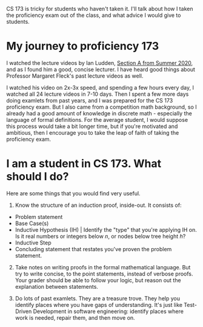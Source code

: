 CS 173 is tricky for students who haven't taken it. I'll talk about how I taken the proficiency exam out of the class, and what advice I would give to students. 

# My journey to proficiency 173

I watched the lecture videos by Ian Ludden, [Section A from Summer 2020](https://courses.engr.illinois.edu/cs173/su2020/schedule.html), and as I found him a good, concise lecturer. I have heard good things about Professor Margaret Fleck's past lecture videos as well.  

I watched his video on 2x-3x speed, and spending a few hours every day, I watched all 24 lecture videos in 7-10 days. Then I spent a few more days doing examlets from past years, and I was prepared for the CS 173 proficiency exam. But I also came from a competition math background, so I already had a good amount of knowledge in discrete math - especially the language of formal definitions. For the average student, I would suppose this process would take a bit longer time, but if you're motivated and ambitious, then I encourage you to take the leap of faith of taking the proficiency exam. 

# I am a student in CS 173. What should I do? 

Here are some things that you would find very useful. 

1. Know the structure of an induction proof, inside-out. It consists of:
- Problem statement
- Base Case(s)
- Inductive Hypothesis (IH)
| Identify the "type" that you're applying IH on. Is it real numbers or integers below *n*, or nodes below tree height *h*?
- Inductive Step
- Concluding statement that restates you've proven the problem statement. 

2. Take notes on writing proofs in the formal mathematical language. But try to write concise, to the point statements, instead of verbose proofs. Your grader should be able to follow your logic, but reason out the explanation between statements. 

3. Do lots of past examlets. They are a treasure trove. They help you identify places where you have gaps of understanding. It's just like Test-Driven Development in software engineering: identify places where work is needed, repair them, and then move on. 